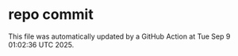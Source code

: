 # repo commit

This file was automatically updated by a GitHub Action at Tue Sep  9 01:02:36 UTC 2025.

